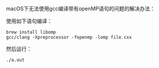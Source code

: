 macOS下无法使用gcc编译带有openMP语句的问题的解决办法：

使用如下语句编译：
```
brew install libomp
gcc/clang -Xpreprocessor -fopenmp -lomp file.cxx
```
然后运行：
```
./a.out
```
